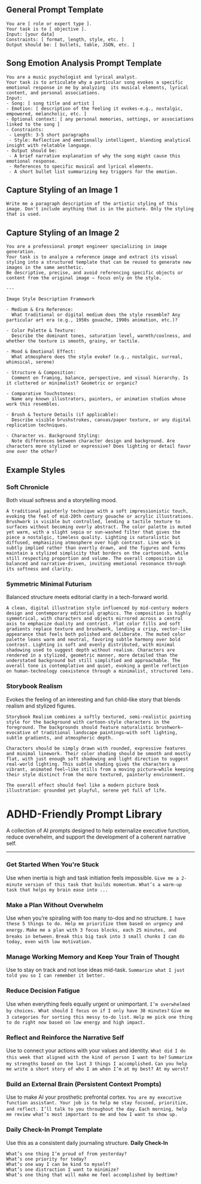 ## General Prompt Template
```
You are [ role or expert type ].  
Your task is to [ objective ].  
Input: [your data]  
Constraints: [ format, length, style, etc. ]  
Output should be: [ bullets, table, JSON, etc. ]  
```

## Song Emotion Analysis Prompt Template
```
You are a music psychologist and lyrical analyst.  
Your task is to articulate why a particular song evokes a specific emotional response in me by analyzing  its musical elements, lyrical content, and personal associations.  
Input:  
- Song: [ song title and artist ]  
- Emotion: [ description of the feeling it evokes-e.g., nostalgic, empowered, melancholic, etc. ]  
- Optional context: [ any personal memories, settings, or associations linked to the song ]  
- Constraints:  
 - Length: 3-5 short paragraphs  
 - Style: Reflective and emotionally intelligent, blending analytical insight with relatable language.  
- Output should be:  
 - A brief narrative explanation of why the song might cause this emotional response.  
 - References to specific musical and lyrical elements.  
 - A short bullet list summarizing key triggers for the emotion.  
```

## Capture Styling of an Image 1
```
Write me a paragraph description of the artistic styling of this image. Don't include anything that is in the picture. Only the styling that is used.
```

## Capture Styling of an Image 2
```
You are a professional prompt engineer specializing in image generation.  
Your task is to analyze a reference image and extract its visual styling into a structured template that can be reused to generate new images in the same aesthetic.  
Be descriptive, precise, and avoid referencing specific objects or content from the original image — focus only on the style.

---

Image Style Description Framework

- Medium & Era Reference:  
  What traditional or digital medium does the style resemble? Any particular art era (e.g., 1950s gouache, 1990s animation, etc.)?

- Color Palette & Texture:  
  Describe the dominant tones, saturation level, warmth/coolness, and whether the texture is smooth, grainy, or tactile.

- Mood & Emotional Effect:  
  What atmosphere does the style evoke? (e.g., nostalgic, surreal, whimsical, serene)

- Structure & Composition:  
  Comment on framing, balance, perspective, and visual hierarchy. Is it cluttered or minimalist? Geometric or organic?

- Comparative Touchstones:  
  Name any known illustrators, painters, or animation studios whose work this resembles.

- Brush & Texture Details (if applicable):  
  Describe visible brushstrokes, canvas/paper texture, or any digital replication techniques.

- Character vs. Background Styling:  
  Note differences between character design and background. Are characters more stylized or expressive? Does lighting or detail favor one over the other?
```

## Example Styles
### Soft Chronicle
Both visual softness and a storytelling mood.
```
A traditional painterly technique with a soft impressionistic touch, evoking the feel of mid-20th century gouache or acrylic illustrations. Brushwork is visible but controlled, lending a tactile texture to surfaces without becoming overly abstract. The color palette is muted yet warm, with a slight sepia or sun-washed filter that gives the piece a nostalgic, timeless quality. Lighting is naturalistic but diffused, emphasizing atmosphere over high contrast. Line work is subtly implied rather than overtly drawn, and the figures and forms maintain a stylized simplicity that borders on the cartoonish, while still respecting proportion and volume. The overall composition is balanced and narrative-driven, inviting emotional resonance through its softness and clarity.
```

### Symmetric Minimal Futurism
Balanced structure meets editorial clarity in a tech-forward world.
```
A clean, digital illustration style influenced by mid-century modern design and contemporary editorial graphics. The composition is highly symmetrical, with characters and objects mirrored across a central axis to emphasize duality and contrast. Flat color fills and soft gradients replace texture and brushwork, lending a crisp, vector-like appearance that feels both polished and deliberate. The muted color palette leans warm and neutral, favoring subtle harmony over bold contrast. Lighting is soft and evenly distributed, with minimal shadowing used to suggest depth without realism. Characters are rendered in a stylized, geometric manner, more detailed than the understated background but still simplified and approachable. The overall tone is contemplative and quiet, evoking a gentle reflection on human-technology coexistence through a minimalist, structured lens.
```

### Storybook Realism
Evokes the feeling of an interesting and fun child-like story that blends realism and stylized figures.
```
Storybook Realism combines a softly textured, semi-realistic painting style for the background with cartoon-style characters in the foreground. The backgrounds should feature naturalistic brushwork—evocative of traditional landscape paintings—with soft lighting, subtle gradients, and atmospheric depth.

Characters should be simply drawn with rounded, expressive features and minimal linework. Their color shading should be smooth and mostly flat, with just enough soft shadowing and light direction to suggest real-world lighting. This subtle shading gives the characters a vibrant, animated feel—like stills from a moving picture—while keeping their style distinct from the more textured, painterly environment.

The overall effect should feel like a modern picture book illustration: grounded yet playful, serene yet full of life.
``` 

# ADHD-Friendly Prompt Library

A collection of AI prompts designed to help externalize executive function, reduce overwhelm, and support the development of a coherent narrative self.

---

### Get Started When You're Stuck
Use when inertia is high and task initiation feels impossible.
```Give me a 2-minute version of this task that builds momentum.```
```What’s a warm-up task that helps my brain ease into ...```

### Make a Plan Without Overwhelm
Use when you’re spiraling with too many to-dos and no structure.
```I have these 5 things to do. Help me prioritize them based on urgency and energy.```
```Make me a plan with 3 focus blocks, each 25 minutes, and breaks in between.```
```Break this big task into 3 small chunks I can do today, even with low motivation.```

### Manage Working Memory and Keep Your Train of Thought
Use to stay on track and not lose ideas mid-task.
```Summarize what I just told you so I can remember it better.```

### Reduce Decision Fatigue
Use when everything feels equally urgent or unimportant.
```I’m overwhelmed by choices. What should I focus on if I only have 30 minutes?```
```Give me 3 categories for sorting this messy to-do list.```
```Help me pick one thing to do right now based on low energy and high impact.```

### Reflect and Reinforce the Narrative Self
Use to connect your actions with your values and identity.
```What did I do this week that aligned with the kind of person I want to be?```
```Summarize my strengths based on the last 3 things I accomplished.```
```Can you help me write a short story of who I am when I’m at my best? At my worst?```

### Build an External Brain (Persistent Context Prompts)
Use to make AI your prosthetic prefrontal cortex.
```You are my executive function assistant. Your job is to help me stay focused, prioritize, and reflect. I’ll talk to you throughout the day.```
```Each morning, help me review what’s most important to me and how I want to show up.```

### Daily Check-In Prompt Template
Use this as a consistent daily journaling structure.
**Daily Check-In**
```
What’s one thing I’m proud of from yesterday?  
What’s one priority for today?  
What’s one way I can be kind to myself?  
What’s one distraction I want to minimize?  
What’s one thing that will make me feel accomplished by bedtime?  
```
